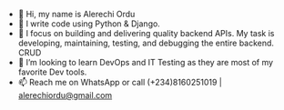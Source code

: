 - 👋 Hi, my name is Alerechi Ordu
- 👀 I write code using Python & Django.
- 🌱  I focus on building and delivering quality backend APIs. My task is
developing, maintaining, testing, and debugging the entire backend. CRUD
- 💞️ I’m looking to learn DevOps and IT Testing as they are most of my favorite Dev tools.
- 📫 Reach me on WhatsApp or call (+234)8160251019 | alerechiordu@gmail.com
